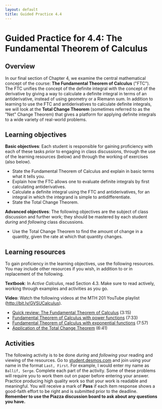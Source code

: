```yaml
---
layout: default
title: Guided Practice 4.4
---
```


# Guided Practice for 4.4: The Fundamental Theorem of Calculus

## Overview

In our final section of Chapter 4, we examine the central mathematical concept of the course: **The Fundamental Theorem of Calculus** ("FTC"). The FTC unifies the concept of the definite integral with the concept of the derivative by giving a way to calculate a definite integral in terms of an antiderivative, instead of using geometry or a Riemann sum. In addition to learning to use the FTC and antiderivatives to calculate definite integrals, we will look at the **Total Change Theorem** (sometimes referred to as the "Net" Change Theorem) that gives a platform for applying definite integrals to a wide variety of real-world problems. 


## Learning objectives

__Basic objectives__: Each student is responsible for gaining proficiency with each of these tasks _prior_ to engaging in class discussions, through the use of the learning resources (below) and through the working of exercises (also below). 

- State the Fundamental Theorem of Calculus and explain in basic terms what it tells you. 
- Explain how the FTC allows one to evaluate definite integrals by first calculating antiderivatives. 
- Calculate a definite integral using the FTC and antiderivatives, for an integral in which the integrand is simple to antidifferentiate. 
- State the Total Change Theorem.  

__Advanced objectives__: The following objectives are the subject of class discussion and further work; they should be mastered by each student _during_ and _following_ class discussions. 

- Use the Total Change Theorem to find the amount of change in a quantity, given the rate at which that quantity changes. 


## Learning resources 

To gain proficiency in the learning objectives, use the following resources. You may include other resources if you wish, in addition to or in replacement of the following. 

__Textbook__: In _Active Calculus_, read Section 4.3. Make sure to read actively, working through examples and activities as you go. 

__Video__: Watch the following videos at the MTH 201 YouTube playlist (http://bit.ly/GVSUCalculus). 

- [Quick review: The Fundamental Theorem of Calculus](http://www.youtube.com/watch?v=bwjUioJyWe8&list=PL9bIjQJDwfGuXQHuS5Jkmum_CFILoCZX-&index=88) (3:15)
- [Fundamental Theorem of Calculus with power functions](http://www.youtube.com/watch?v=1uxPq8Gtm18&list=PL9bIjQJDwfGuXQHuS5Jkmum_CFILoCZX-&index=89) (7:33)
- [Fundamental Theorem of Calculus with exponential functions](http://www.youtube.com/watch?v=SafcRvQKe4g&list=PL9bIjQJDwfGuXQHuS5Jkmum_CFILoCZX-&index=90) (7:57)
- [Application of the Total Change Theorem](http://www.youtube.com/watch?v=Q8ZKTA4w9q0&list=PL9bIjQJDwfGuXQHuS5Jkmum_CFILoCZX-&index=91) (6:41)


## Activities

The following activity is to be done _during_ and _following_ your reading and viewing of the resources. Go to [student.desmos.com](https://student.desmos.com/?prepopulateCode=75E84) and join using your name in the format `Last, First`. For example, I would enter my name as `Ballif, Serge`. Complete each part of the activity. Some of these problems will require you to work them out on paper before entering your answer. Practice producing high quality work so that your work is readable and meaningful. You will receive a mark of __Pass__ if each item response shows a good-faith effort to be right and is submitted prior to the deadline. __Remember to use the Piazza discussion board to ask about any questions you have.__
